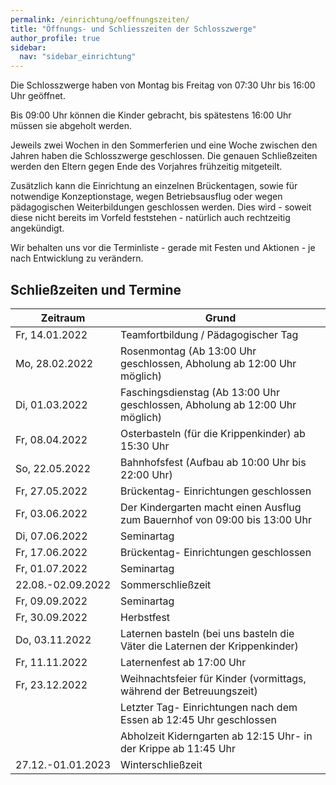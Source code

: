 ```yaml
---
permalink: /einrichtung/oeffnungszeiten/
title: "Öffnungs- und Schliesszeiten der Schlosszwerge"
author_profile: true
sidebar:
  nav: "sidebar_einrichtung"
---
```

Die Schlosszwerge haben von Montag bis Freitag von 07:30 Uhr bis 16:00 Uhr geöffnet.

Bis 09:00 Uhr können die Kinder gebracht, bis spätestens 16:00 Uhr müssen sie abgeholt werden.

Jeweils zwei Wochen in den Sommerferien und eine Woche zwischen den Jahren haben die Schlosszwerge geschlossen. Die genauen Schließzeiten werden den Eltern gegen Ende des Vorjahres frühzeitig mitgeteilt.

Zusätzlich kann die Einrichtung an einzelnen Brückentagen, sowie für notwendige Konzeptionstage, wegen Betriebsausflug oder wegen pädagogischen Weiterbildungen geschlossen werden. Dies wird - soweit diese nicht bereits im Vorfeld feststehen - natürlich auch rechtzeitig angekündigt.

Wir behalten uns vor die Terminliste - gerade mit Festen und Aktionen - je nach Entwicklung zu verändern.

## Schließzeiten und Termine

| Zeitraum          | Grund                                                                       |
|-------------------|-----------------------------------------------------------------------------|
| Fr, 14.01.2022    | Teamfortbildung / Pädagogischer Tag                                         |
| Mo, 28.02.2022    | Rosenmontag (Ab 13:00 Uhr geschlossen, Abholung ab 12:00 Uhr möglich)       |
| Di, 01.03.2022    | Faschingsdienstag (Ab 13:00 Uhr geschlossen, Abholung ab 12:00 Uhr möglich) |
| Fr, 08.04.2022    | Osterbasteln (für die Krippenkinder) ab 15:30 Uhr                           |
| So, 22.05.2022    | Bahnhofsfest (Aufbau ab 10:00 Uhr bis 22:00 Uhr)                            |
| Fr, 27.05.2022    | Brückentag- Einrichtungen geschlossen                                       |
| Fr, 03.06.2022    | Der Kindergarten macht einen Ausflug zum Bauernhof von 09:00 bis 13:00 Uhr  |
| Di, 07.06.2022    | Seminartag                                                                  |
| Fr, 17.06.2022    | Brückentag- Einrichtungen geschlossen                                       |
| Fr, 01.07.2022    | Seminartag                                                                  |
| 22.08.-02.09.2022 | Sommerschließzeit                                                           |
| Fr, 09.09.2022    | Seminartag                                                                  |
| Fr, 30.09.2022    | Herbstfest                                                                  |
| Do, 03.11.2022    | Laternen basteln (bei uns basteln die Väter die Laternen der Krippenkinder) |
| Fr, 11.11.2022    | Laternenfest ab 17:00 Uhr                                                   |
| Fr, 23.12.2022    | Weihnachtsfeier für Kinder (vormittags, während der Betreuungszeit)         |
|                   | Letzter Tag- Einrichtungen nach dem Essen ab 12:45 Uhr geschlossen          |
|                   | Abholzeit Kiderngarten ab 12:15 Uhr- in der Krippe ab 11:45 Uhr             |
| 27.12.-01.01.2023 | Winterschließzeit                                                           |

